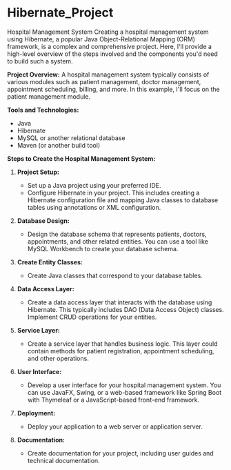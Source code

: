 # Hibernate_Project

Hospital Management System
Creating a hospital management system using Hibernate, a popular Java Object-Relational Mapping (ORM) framework, is a complex and comprehensive project. Here, I'll provide a high-level overview of the steps involved and the components you'd need to build such a system.

**Project Overview:**
A hospital management system typically consists of various modules such as patient management, doctor management, appointment scheduling, billing, and more. In this example, I'll focus on the patient management module.

**Tools and Technologies:**
- Java
- Hibernate
- MySQL or another relational database
- Maven (or another build tool)

**Steps to Create the Hospital Management System:**

1. **Project Setup:**
   - Set up a Java project using your preferred IDE.
   - Configure Hibernate in your project. This includes creating a Hibernate configuration file and mapping Java classes to database tables using annotations or XML configuration.

2. **Database Design:**
   - Design the database schema that represents patients, doctors, appointments, and other related entities. You can use a tool like MySQL Workbench to create your database schema.

3. **Create Entity Classes:**
   - Create Java classes that correspond to your database tables.

4. **Data Access Layer:**
   - Create a data access layer that interacts with the database using Hibernate. This typically includes DAO (Data Access Object) classes. Implement CRUD operations for your entities.

5. **Service Layer:**
   - Create a service layer that handles business logic. This layer could contain methods for patient registration, appointment scheduling, and other operations.

6. **User Interface:**
   - Develop a user interface for your hospital management system. You can use JavaFX, Swing, or a web-based framework like Spring Boot with Thymeleaf or a JavaScript-based front-end framework.

7. **Deployment:**
   - Deploy your application to a web server or application server.

8. **Documentation:**
    - Create documentation for your project, including user guides and technical documentation.

